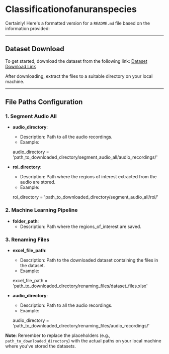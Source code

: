 # Classificationofanuranspecies
Certainly! Here's a formatted version for a `README.md` file based on the information provided:

---

## Dataset Download

To get started, download the dataset from the following link: 
[Dataset Download Link](https://sussex.box.com/shared/static/mi78ckhbtl0grpsr3ciyitdqv6rlk99o.zip)

After downloading, extract the files to a suitable directory on your local machine.

---

## File Paths Configuration

### 1. Segment Audio All
- **audio_directory**: 
    - Description: Path to all the audio recordings.
    - Example: 
    
    audio_directory = 'path_to_downloaded_directory/segment_audio_all/audio_recordings/'
   

- **roi_directory**: 
    - Description: Path where the regions of interest extracted from the audio are stored.
    - Example: 
   
    roi_directory = 'path_to_downloaded_directory/segment_audio_all/roi/'
    

### 2. Machine Learning Pipeline
- **folder_path**: 
    - Description: Path where the regions_of_interest are saved.


### 3. Renaming Files
- **excel_file_path**: 
    - Description: Path to the downloaded dataset containing the files in the dataset.
    - Example: 

    excel_file_path = 'path_to_downloaded_directory/renaming_files/dataset_files.xlsx'
  

- **audio_directory**: 
    - Description: Path to all the audio recordings.
    - Example: 
    
    audio_directory = 'path_to_downloaded_directory/renaming_files/audio_recordings/'
    


**Note**: Remember to replace the placeholders (e.g., `path_to_downloaded_directory`) with the actual paths on your local machine where you've stored the datasets.
